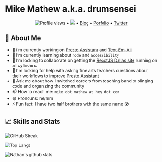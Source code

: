 # Mike Mathew a.k.a. drumsensei



<p align="center">
  <img src="https://gpvc.arturio.dev/m2mathew" alt="Profile views"> •
  <a href="https://twitter.com/intent/follow?screen_name=drumsensei&tw_p=followbutton"><img src="https://img.shields.io/twitter/follow/drumsensei?label=%40drumsensei&style=social"></a> • <a href="https://www.drumsensei.com/">Blog</a> • <a href="https://www.mikemathew.com/">Porfolio</a> • <a href="https://twitter.com/intent/follow?screen_name=drumsensei&tw_p=followbutton">Twitter</a>
</p>

## 🥁 About Me

- 🔭 I’m currently working on [Presto Assistant](https://www.presto-assistant.com/) and [Text-Em-All](https://www.text-em-all.com/)
- 🌱 I’m currently learning about `node` and `accessibility`
- 🤝 I’m looking to collaborate on getting the [ReactJS Dallas site](https://github.com/reactjs-dallas/reactjs-dallas-site) running on all cylinders.
- 🤔 I'm looking for help with asking fine arts teachers questions about their workflows to improve [Presto Assistant](https://www.presto-assistant.com/)
- 💬 Ask me about how I switched careers from teaching band to slinging code and organizing the community
- 📫 How to reach me: `mike dot mathew at hey dot com`
- 😄 Pronouns: he/him
- ⚡ Fun fact: I have two half brothers with the same name 😵


## 📈 Skills and Stats

![GitHub Streak](http://github-readme-streak-stats.herokuapp.com?user=m2mathew&theme=merko)

![Top Langs](https://github-readme-stats.vercel.app/api/top-langs/?username=m2mathew&theme=merko&layout=compact)

![Nathan's github stats](https://github-readme-stats.vercel.app/api?username=m2mathew&show_icons=true&theme=merko&layout=compact)


<!--

This is my ✨ _special_ ✨ place on my GitHub profile.
Here are some ideas to get you started:

- 🔭 I’m currently working on ...
- 🌱 I’m currently learning ...
- 👯 I’m looking to collaborate on ...
- 🤔 I’m looking for help with ...
- 💬 Ask me about ...
- 📫 How to reach me: ...
- 😄 Pronouns: ...
- ⚡ Fun fact: ...
-->

